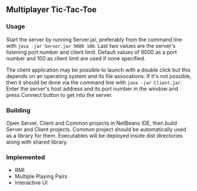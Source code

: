 ## Multiplayer Tic-Tac-Toe

### Usage
Start the server by running Server.jar, preferably from the command line with `java -jar Server.jar 9000 100`. Last two values are the server's listening port number and client limit. Default values of 9000 as a port number and 100 as client limit are used if none specified.

The client application may be possible to launch with a double click but this depends on an operating system and its file assocations. If it's not possible, then it should be done via the command line with `java -jar Client.jar`. Enter the server's host address and its port number in the window and press Connect button to get into the server.

### Building
Open Server, Client and Common projects in NetBeans IDE, then build Server and Client projects. Common project should be automatically used as a library for them. Executables will be deployed inside dist directories along with shared library.

### Implemented

* RMI
* Multiple Playing Pairs
* Interactive UI
